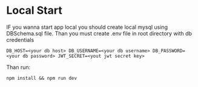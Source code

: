 # Local Start

IF you wanna start app local you should create local mysql using DBSchema.sql file.
Than you must create .env file in root directory with db credentials

`
DB_HOST=<your db host>
DB_USERNAME=<your db username>
DB_PASSWORD=<your db password>
JWT_SECRET=<yout jwt secret key>
`

Than run:

`npm install && npm run dev`
